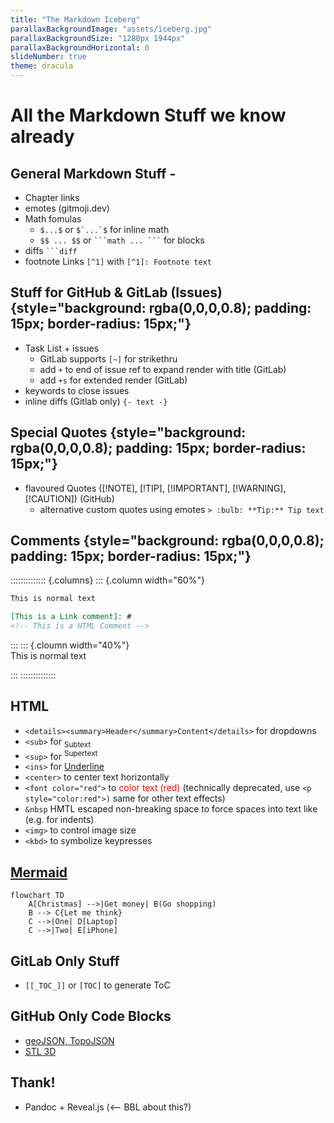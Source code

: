 ```yaml
---
title: "The Markdown Iceberg"
parallaxBackgroundImage: "assets/iceberg.jpg"
parallaxBackgroundSize: "1280px 1944px"
parallaxBackgroundHorizontal: 0
slideNumber: true
theme: dracula
---
```

<!--
pandoc `
--from=markdown+backtick_code_blocks+fenced_code_attributes+fenced_divs+tex_math_dollars+footnotes `
-t revealjs `
-s 'notes.md' -o 'slides.html' `
--embed-resources --standalone
-->

# All the Markdown Stuff we know already

## General Markdown Stuff - 
- Chapter links
- emotes (gitmoji.dev)
- Math fomulas
   - `$...$` or ``` $`...`$ ``` for inline math
   - `$$ ... $$` or ```` ```math ... ``` ```` for blocks
- diffs ```` ```diff ````
- footnote Links `[^1]` with `[^1]: Footnote text`

## Stuff for GitHub & GitLab (Issues) {style="background: rgba(0,0,0,0.8); padding: 15px; border-radius: 15px;"}
- Task List + issues
   - GitLab supports `[~]` for strikethru
   - add `+` to end of issue ref to expand render with title (GitLab)
   - add `+s` for extended render (GitLab)
- keywords to close issues
- inline diffs (Gitlab only) `{- text -}`

## Special Quotes {style="background: rgba(0,0,0,0.8); padding: 15px; border-radius: 15px;"}
- flavoured Quotes ([!NOTE], [!TIP], [!IMPORTANT], [!WARNING], [!CAUTION]) (GitHub)
   - alternative custom quotes using emotes `> :bulb: **Tip:** Tip text`

## Comments {style="background: rgba(0,0,0,0.8); padding: 15px; border-radius: 15px;"}

:::::::::::::: {.columns}
::: {.column width="60%"}  
```md
This is normal text

[This is a Link comment]: #
<!-- This is a HTML Comment -->
```
:::
::: {.cloumn width="40%"}  
This is normal text

[This is a Link comment]: #
<!-- This is a HTML Comment -->
:::
::::::::::::::

## HTML
- `<details><summary>Header</summary>Content</details>` for dropdowns
- `<sub>` for <sub>Subtext</sub>
- `<sup>` for <sup>Supertext</sup>
- `<ins>` for <ins>Underline</ins>
- `<center>` to center text horizontally
- `<font color="red">` to <font color="red"> color text (red)</font> (technically deprecated, use `<p style="color:red">)` same for other text effects)
- `&nbsp` HMTL escaped non-breaking space to force spaces into text like (e.g. for indents)
- `<img>` to control image size
- `<kbd>` to symbolize keypresses

## [Mermaid](https://mermaid.js.org/intro/)

```mermaid
flowchart TD
    A[Christmas] -->|Get money| B(Go shopping)
    B --> C{Let me think}
    C -->|One| D[Laptop]
    C -->|Two| E[iPhone]
```

## GitLab Only Stuff
   - `[[_TOC_]]` or `[TOC]` to generate ToC

## GitHub Only Code Blocks
   - [geoJSON, TopoJSON](https://docs.github.com/en/get-started/writing-on-github/working-with-advanced-formatting/creating-diagrams)
   - [STL 3D](https://docs.github.com/en/get-started/writing-on-github/working-with-advanced-formatting/creating-diagrams)

## Thank!
- Pandoc + Reveal.js (<-- BBL about this?)
